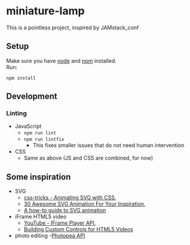 # miniature-lamp
This is a pointless project, inspired by JAMstack_conf

## Setup

Make sure you have [node][node] and [npm][npm] installed.  
Run:  
```
npm install
```

## Development
### Linting
* JavaScript
    * `npm run lint`
    * `npm run lintfix`
        * This fixes smaller issues that do not need human intervention
* CSS
    * Same as above (JS and CSS are combined, for now)

[node]: https://nodejs.org/en/
[npm]: https://www.npmjs.com/

## Some inspiration
- SVG
   - [css-tricks - Animating SVG with CSS](https://css-tricks.com/animating-svg-css/),
   - [30 Awesome SVG Animation For Your Inspiration](https://www.hongkiat.com/blog/svg-animations/),
   - [A how-to guide to SVG animation](https://go.tiny.cloud/blog/guide-svg-animation/)
- iFrame HTML5 video
   - [YouTube - IFrame Player API](https://developers.google.com/youtube/iframe_api_reference),
   - [Building Custom Controls for HTML5 Videos](https://blog.teamtreehouse.com/building-custom-controls-for-html5-videos)
- photo editing
   -[Photopea API](https://www.photopea.com/api/)
